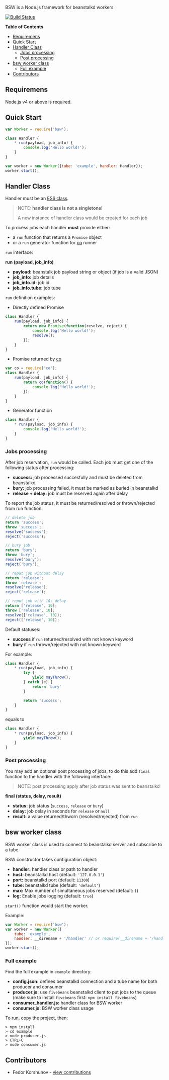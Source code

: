 BSW is a Node.js framework for beanstalkd workers

[![Build Status](https://travis-ci.org/AfterShip/bsw.svg?branch=master)](https://travis-ci.org/AfterShip/bsw)

<!-- START doctoc generated TOC please keep comment here to allow auto update -->
<!-- DON'T EDIT THIS SECTION, INSTEAD RE-RUN doctoc TO UPDATE -->
**Table of Contents**

- [Requiremens](#requiremens)
- [Quick Start](#quick-start)
- [Handler Class](#handler-class)
  - [Jobs processing](#jobs-processing)
  - [Post processing](#post-processing)
- [bsw worker class](#bsw-worker-class)
  - [Full example](#full-example)
- [Contributors](#contributors)

<!-- END doctoc generated TOC please keep comment here to allow auto update -->

## Requiremens

Node.js v4 or above is required.

## Quick Start

```javascript
var Worker = require('bsw');

class Handler {
	* run(payload, job_info) {
		console.log('Hello world!');
	}
}

var worker = new Worker({tube: 'example', handler: Handler});
worker.start();
```

## Handler Class

Handler must be an [ES6 class](https://developer.mozilla.org/en/docs/Web/JavaScript/Reference/Classes).

> NOTE: **handler class is not a singletone!**
>
> A new instance of handler class would be created for each job

To process jobs each handler **must** provide either:
- a `run` function that returns a `Promise` object
- or a `run` generator function for [co](https://github.com/tj/co) runner

`run` interface:

**run (payload, job_info)**
- **payload:** beanstalk job payload string or object (if job is a valid JSON)
- **job_info:** job details
- **job_info.id:** job id
- **job_info.tube:** job tube

`run` definition examples:

- Directly defined Promise
```javascript
class Handler {
	run(payload, job_info) {
		return new Promise(function(resolve, reject) {
			console.log('Hello world!');
			resolve();
		});
	}
}
```

- Promise returned by [co](https://github.com/tj/co)
```javascript
var co = require('co');
class Handler {
	run(payload, job_info) {
		return co(function() {
			console.log('Hello world!');
		});
	}
}
```

- Generator function
```javascript
class Handler {
	* run(payload, job_info) {
		console.log('Hello world!');
	}
}
```

### Jobs processing

After job reservation, `run` would be called. Each job must get one of the following status after processing:
- **success:** job processed succesfully and must be deleted from beanstalkd
- **bury:** job processing failed, it must be marked as buried in beanstalkd
- **release + delay:** job must be reserved again after delay

To report the job status, it must be returned/resolved or thrown/rejected from run function:
```javascript
// delete job
return 'success';
throw 'success';
resolve('success');
reject('success');

// bury job
return 'bury';
throw 'bury';
resolve('bury');
reject('bury');

// reput job without delay
return 'release';
throw 'release';
resolve('release');
reject('release');

// reput job with 10s delay
return ['release', 10];
throw ['release', 10];
resolve(['release', 10]);
reject(['release', 10]);
```

Default statuses:
- **success** if `run` returned/resolved with not known keyword
- **bury** if `run` thrown/rejected with not known keyword

For example:
```javascript
class Handler {
	* run(payload, job_info) {
		try {
			yield mayThrow();
		} catch (e) {
			return 'bury'
		}

		return 'success';
	}
}
```
equals to
```javascript
class Handler {
	* run(payload, job_info) {
		yield mayThrow();
	}
}
```

### Post processing
You may add an optional post processing of jobs, to do this add `final` function to the handler with the following interface:

> NOTE: post processing apply after job status was sent to beanstalkd

**final (status, delay, result)**
- **status:** job status (`success`, `release` or `bury`)
- **delay:** job delay in seconds for `release` or `null`
- **result:** a value returned/thworn (resolved/rejected) from `run`

## bsw worker class

BSW worker class is used to connect to beanstalkd server and subscribe to a tube

BSW constructor takes configuration object:
- **handler:** handler class or path to handler
- **host:** beanstalkd host (default: `'127.0.0.1'`)
- **port:** beanstalkd port (default: `11300`)
- **tube:** beanstalkd tube (default: `'default'`)
- **max:** Max number of simultaneous jobs reserved (default: `1`)
- **log:** Enable jobs logging (default: `true`)

`start()` function would start the worker.

Example:
```javascript
var Worker = require('bsw');
var worker = new Worker({
	tube: 'example',
	handler: __direname + '/handler' // or require(__direname + '/handler')
});
worker.start();
```

### Full example

Find the full example in `example` directory:

- **config.json:** defines beanstalkd connection and a tube name for both producer and consumer
- **producer.js:** use `fivebeans` beanstalkd client to put jobs to the queue (make sure to install `fivebeans` first: `npm install fivebeans`)
- **consumer_handler.js:** handler class for BSW worker
- **consumer.js:** BSW worker class usage

To run, copy the project, then:
```
> npm install
> cd example
> node producer.js
> CTRL+C
> node consumer.js
```

## Contributors
- Fedor Korshunov - [view contributions](https://github.com/aftership/bsw/commits?author=fedor)
